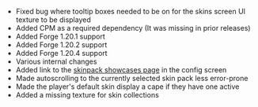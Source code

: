- Fixed bug where tooltip boxes needed to be on for the skins screen UI texture to be displayed
- Added CPM as a required dependency (It was missing in prior releases)
- Added Forge 1.20.1 support
- Added Forge 1.20.2 support
- Added Forge 1.20.4 support
- Various internal changes
- Added link to the [skinpack showcases page](https://github.com/RedRain0o0/legacy-skins/discussions/categories/showcase) in the config screen
- Made autoscrolling to the currently selected skin pack less error-prone
- Made the player's default skin display a cape if they have one active
- Added a missing texture for skin collections